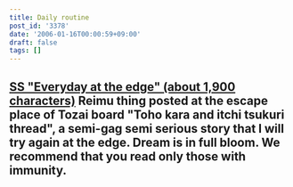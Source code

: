 ```yaml
---
title: Daily routine
post_id: '3378'
date: '2006-01-16T00:00:59+09:00'
draft: false
tags: []
---
```


## [SS "Everyday at the edge" (about 1,900 characters)](/tag/situation-on-balcony) **Reimu thing posted at the escape place of Tozai board "Toho kara and itchi tsukuri thread", a semi-gag semi serious story that I will try again at the edge.** Dream is in full bloom. We recommend that you read only those with immunity.